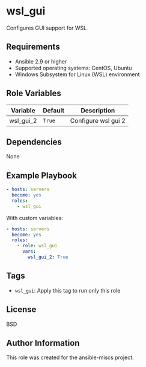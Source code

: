 wsl_gui
=========

Configures GUI support for WSL

Requirements
------------

- Ansible 2.9 or higher
- Supported operating systems: CentOS, Ubuntu
- Windows Subsystem for Linux (WSL) environment

Role Variables
--------------

| Variable | Default | Description |
|----------|---------|-------------|
| wsl_gui_2 | `True` | Configure wsl gui 2 |

Dependencies
------------

None

Example Playbook
----------------

```yaml
- hosts: servers
  become: yes
  roles:
    - wsl_gui
```

With custom variables:

```yaml
- hosts: servers
  become: yes
  roles:
    - role: wsl_gui
      vars:
        wsl_gui_2: True
```

Tags
----

- `wsl_gui`: Apply this tag to run only this role

License
-------

BSD

Author Information
------------------

This role was created for the ansible-miscs project.
